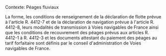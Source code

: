 Contexte: Péages fluviaux

La forme, les conditions de renseignement de la déclaration de flotte prévue à l'article R. 4412-7 et de la déclaration de navigation prévue à l'article R. 4412-8, leurs modalités de transmission à Voies navigables de France ainsi que les conditions de recouvrement des péages prévus aux articles R. 4412-1 à R. 4412-3 et les documents attestant du paiement des péages au tarif forfaitaire sont définis par le conseil d'administration de Voies navigables de France.